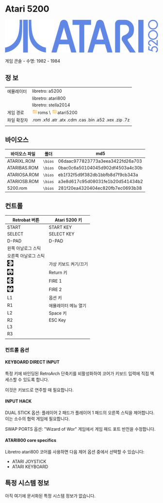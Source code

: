 # Atari 5200

![](title.svg)

게임 콘솔 - 수명: 1982 - 1984


## 정 보

|||
|---|---|
| 에뮬레이터 | libretro: a5200 |
|  | libretro: atari800 |
|  | libretro: stella2014 |
| 게임 경로 | ![](../../icon.png)roms \ ![](../../icon.png)atari5200 |
| 파일 확장자 | .rom .xfd .atr .atx .cdm .cas .bin .a52 .xex .zip .7z |
|||


## 바이오스

| 바이오스 파일 | 폴더 | md5 |
|---|---|---|
| ATARIXL.ROM | `\bios` | 06daac977823773a3eea3422fd26a703 |
| ATARIBAS.ROM | `\bios` | 0bac0c6a50104045d902df4503a4c30b |
| ATARIOSA.ROM | `\bios` | eb1f32f5d9f382db1bbfb8d7f9cb343a |
| ATARIOSB.ROM | `\bios` | a3e8d617c95d08031fe1b20d541434b2 |
| 5200.rom | `\bios` | 281f20ea4320404ec820fb7ec0693b38 |



## 컨트롤

| Retrobat 버튼 | Atari 5200 키 |
|---|---|
| START | START KEY |
| SELECT | SELECT KEY |
| D-PAD | D-PAD |
| 왼쪽 아날로그 스틱 |  |
| 오른쪽 아날로그 스틱 |  |
| ![](../../west.webp) | 가상 키보드 켜기/끄기 |
| ![](../../south.webp) | Return 키 |
| ![](../../east.webp) | FIRE 1 |
| ![](../../north.webp) | FIRE 2 |
| L1 | 옵션 키 |
| R1 | 에뮬레이터 메뉴 열기 |
| L2 | Space 키 |
| R2 | ESC Key |
| L3 |  |
| R3 |  |
|||


### 컨트롤 옵션

#### KEYBOARD DIRECT INPUT

특정 키에 바인딩된 RetroArch 단축키를 비활성화하여 코어가 키보드 입력에 직접 액세스할 수 있도록 합니다.

이것은 키보드로 연주할 때 필요합니다.

#### INPUT HACK

DUAL STICK 옵션: 플레이어 2 패드가 플레이어 1 패드의 오른쪽 스틱을 제어합니다. 이는 소수의 협력 게임에 필요합니다.

SWAP PORTS 옵션: "Wizard of Wor" 게임에서 게임 패드 포트 반전을 수정합니다.


#### ATARI800 core specifics

Libretro atari800 코어를 사용하면 다음 제어 옵션 중에서 선택할 수 있습니다:
 - ATARI JOYSTICK
 - ATARI KEYBOARD


## 특정 시스템 정보

아직 여기에 문서화된 특정 시스템 정보가 없습니다.